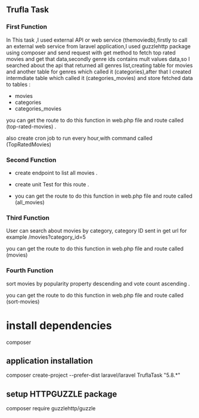 ## Trufla Task
### First Function
In This task ,I used external API or web service (themoviedb),firstly to call an external web service from laravel application,I used guzzlehttp package using composer and send request with get method to fetch top rated movies and get that data,secondly genre ids contains mult values data,so I searched about the api that returned all genres list,creating table for movies and another table for genres which called it (categories),after that I created intermdiate table which called it (categories_movies) and store fetched data
to tables :
- movies
- categories
- categories_movies

you can get the route to do this function in web.php file and route called (top-rated-movies) .

also create cron job to run every hour,with command called (TopRatedMovies)


### Second Function
- create endpoint to list all movies .

- create unit Test for this route .

- you can get the route to do this function in web.php file and route called (all_movies)

### Third Function
User can search about movies by category,
category ID sent in get url for example
/movies?category_id=5

you can get the route to do this function in web.php file and route called (movies)

### Fourth Function
sort movies by popularity property descending and vote count ascending .

you can get the route to do this function in web.php file and route called (sort-movies)

# install dependencies
composer
## application installation 
composer create-project --prefer-dist laravel/laravel TruflaTask "5.8.*"

## setup HTTPGUZZLE package
composer require guzzlehttp/guzzle


